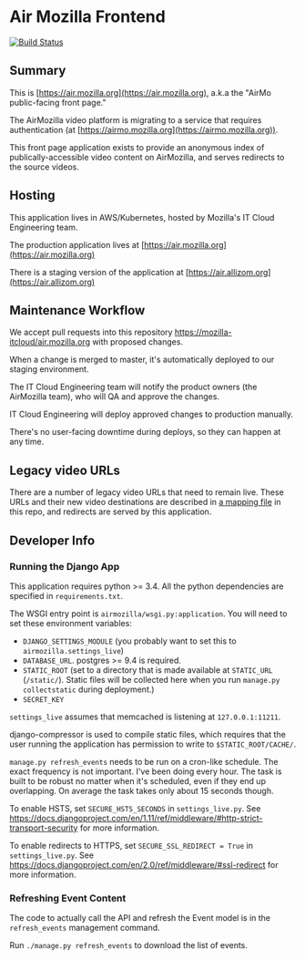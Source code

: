 # Air Mozilla Frontend

[![Build Status](https://travis-ci.org/mozilla-it/air.mozilla.org.svg?branch=master)](https://travis-ci.org/mozilla-it/air.mozilla.org)

## Summary

This is [https://air.mozilla.org](https://air.mozilla.org), a.k.a the
"AirMo public-facing front page."

The AirMozilla video platform is migrating to a service that requires authentication
(at [https://airmo.mozilla.org](https://airmo.mozilla.org)).

This front page application exists to provide an anonymous index of publically-accessible
video content on AirMozilla, and serves redirects to the source videos.

## Hosting

This application lives in AWS/Kubernetes, hosted by Mozilla's IT Cloud Engineering team.

The production application lives at [https://air.mozilla.org](https://air.mozilla.org)

There is a staging version of the application at [https://air.allizom.org](https://air.allizom.org)

## Maintenance Workflow

We accept pull requests into this repository
[https://mozilla-itcloud/air.mozilla.org](https://mozilla-itcloud/air.mozilla.org)
with proposed changes.

When a change is merged to master, it's automatically deployed to our staging environment.

The IT Cloud Engineering team will notify the product owners (the AirMozilla team),
who will QA and approve the changes.

IT Cloud Engineering will deploy approved changes to production manually.

There's no user-facing downtime during deploys, so they can happen at any time.

## Legacy video URLs

There are a number of legacy video URLs that need to remain live.
These URLs and their new video destinations are described in
[a mapping file](nubis/puppet/files/airmolegacyurlsmap.txt)
in this repo, and redirects are served by this application.

## Developer Info

### Running the Django App

This application requires python >= 3.4. All the python dependencies are
specified in `requirements.txt`.

The WSGI entry point is `airmozilla/wsgi.py:application`. You will need to set
these environment variables:

- `DJANGO_SETTINGS_MODULE` (you probably want to set this to `airmozilla.settings_live`)
- `DATABASE_URL`. postgres >= 9.4 is required.
- `STATIC_ROOT` (set to a directory that is made available at `STATIC_URL`
  (`/static/`). Static files will be collected here when you run `manage.py
  collectstatic` during deployment.)
- `SECRET_KEY`

`settings_live` assumes that memcached is listening at `127.0.0.1:11211`.

django-compressor is used to compile static files, which requires that the user
running the application has permission to write to `$STATIC_ROOT/CACHE/`.

`manage.py refresh_events` needs to be run on a cron-like schedule. The exact
frequency is not important. I've been doing every hour. The task is built to be
robust no matter when it's scheduled, even if they end up overlapping. On
average the task takes only about 15 seconds though.

To enable HSTS, set `SECURE_HSTS_SECONDS` in `settings_live.py`. See
<https://docs.djangoproject.com/en/1.11/ref/middleware/#http-strict-transport-security>
for more information.

To enable redirects to HTTPS, set `SECURE_SSL_REDIRECT = True` in
`settings_live.py`. See
<https://docs.djangoproject.com/en/2.0/ref/middleware/#ssl-redirect> for more
information.

### Refreshing Event Content

The code to actually call the API and refresh the Event model is in the
`refresh_events` management command.

Run `./manage.py refresh_events` to download the list of events.
